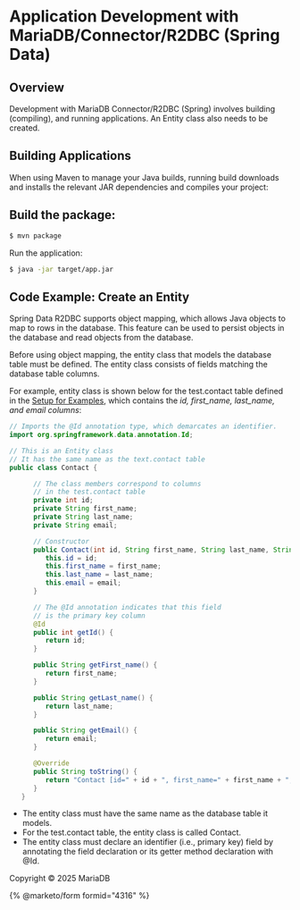 # Application Development with MariaDB/Connector/R2DBC (Spring Data)

## Overview

Development with MariaDB Connector/R2DBC (Spring) involves building (compiling), and running applications. An Entity class also needs to be created.

## Building Applications

When using Maven to manage your Java builds, running build downloads and installs the relevant JAR dependencies and compiles your project:

## Build the package:

```bash
$ mvn package
```

Run the application:

```bash
$ java -jar target/app.jar
```

## Code Example: Create an Entity

Spring Data R2DBC supports object mapping, which allows Java objects to map to rows in the database. This feature can be used to persist objects in the database and read objects from the database.

Before using object mapping, the entity class that models the database table must be defined. The entity class consists of fields matching the database table columns.

For example, entity class is shown below for the test.contact table defined in the [Setup for Examples](setup-for-connector-r2dbc-examples-spring-data.md), which contains the _id, first\_name, last\_name, and email columns_:

```java
// Imports the @Id annotation type, which demarcates an identifier.
import org.springframework.data.annotation.Id;

// This is an Entity class
// It has the same name as the text.contact table
public class Contact {

      // The class members correspond to columns
      // in the test.contact table
      private int id;
      private String first_name;
      private String last_name;
      private String email;

      // Constructor
      public Contact(int id, String first_name, String last_name, String email) {
         this.id = id;
         this.first_name = first_name;
         this.last_name = last_name;
         this.email = email;
      }

      // The @Id annotation indicates that this field
      // is the primary key column
      @Id
      public int getId() {
         return id;
      }

      public String getFirst_name() {
         return first_name;
      }

      public String getLast_name() {
         return last_name;
      }

      public String getEmail() {
         return email;
      }

      @Override
      public String toString() {
         return "Contact [id=" + id + ", first_name=" + first_name + ", last_name=" + last_name + ", email=" + email + "]";
      }
   }
```

* The entity class must have the same name as the database table it models.
* For the test.contact table, the entity class is called Contact.
* The entity class must declare an identifier (i.e., primary key) field by annotating the field declaration or its getter method declaration with @Id.

Copyright © 2025 MariaDB

{% @marketo/form formid="4316" %}
